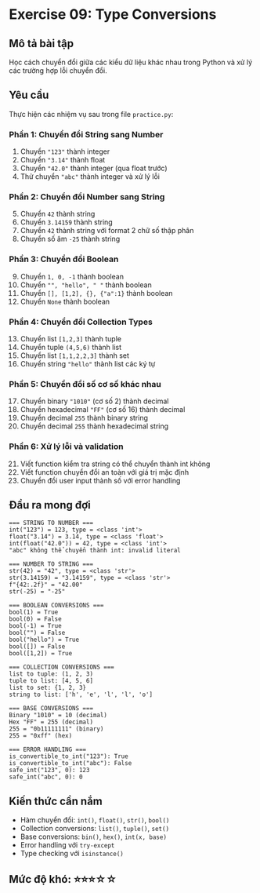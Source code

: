 # Exercise 09: Type Conversions

## Mô tả bài tập

Học cách chuyển đổi giữa các kiểu dữ liệu khác nhau trong Python và xử lý các trường hợp lỗi chuyển đổi.

## Yêu cầu

Thực hiện các nhiệm vụ sau trong file `practice.py`:

### Phần 1: Chuyển đổi String sang Number

1. Chuyển `"123"` thành integer
2. Chuyển `"3.14"` thành float
3. Chuyển `"42.0"` thành integer (qua float trước)
4. Thử chuyển `"abc"` thành integer và xử lý lỗi

### Phần 2: Chuyển đổi Number sang String

5. Chuyển `42` thành string
6. Chuyển `3.14159` thành string
7. Chuyển `42` thành string với format 2 chữ số thập phân
8. Chuyển số âm `-25` thành string

### Phần 3: Chuyển đổi Boolean

9. Chuyển `1, 0, -1` thành boolean
10. Chuyển `"", "hello", " "` thành boolean
11. Chuyển `[], [1,2], {}, {"a":1}` thành boolean
12. Chuyển `None` thành boolean

### Phần 4: Chuyển đổi Collection Types

13. Chuyển list `[1,2,3]` thành tuple
14. Chuyển tuple `(4,5,6)` thành list
15. Chuyển list `[1,1,2,2,3]` thành set
16. Chuyển string `"hello"` thành list các ký tự

### Phần 5: Chuyển đổi số cơ số khác nhau

17. Chuyển binary `"1010"` (cơ số 2) thành decimal
18. Chuyển hexadecimal `"FF"` (cơ số 16) thành decimal
19. Chuyển decimal `255` thành binary string
20. Chuyển decimal `255` thành hexadecimal string

### Phần 6: Xử lý lỗi và validation

21. Viết function kiểm tra string có thể chuyển thành int không
22. Viết function chuyển đổi an toàn với giá trị mặc định
23. Chuyển đổi user input thành số với error handling

## Đầu ra mong đợi

```
=== STRING TO NUMBER ===
int("123") = 123, type = <class 'int'>
float("3.14") = 3.14, type = <class 'float'>
int(float("42.0")) = 42, type = <class 'int'>
"abc" không thể chuyển thành int: invalid literal

=== NUMBER TO STRING ===
str(42) = "42", type = <class 'str'>
str(3.14159) = "3.14159", type = <class 'str'>
f"{42:.2f}" = "42.00"
str(-25) = "-25"

=== BOOLEAN CONVERSIONS ===
bool(1) = True
bool(0) = False
bool(-1) = True
bool("") = False
bool("hello") = True
bool([]) = False
bool([1,2]) = True

=== COLLECTION CONVERSIONS ===
list to tuple: (1, 2, 3)
tuple to list: [4, 5, 6]
list to set: {1, 2, 3}
string to list: ['h', 'e', 'l', 'l', 'o']

=== BASE CONVERSIONS ===
Binary "1010" = 10 (decimal)
Hex "FF" = 255 (decimal)
255 = "0b11111111" (binary)
255 = "0xff" (hex)

=== ERROR HANDLING ===
is_convertible_to_int("123"): True
is_convertible_to_int("abc"): False
safe_int("123", 0): 123
safe_int("abc", 0): 0
```

## Kiến thức cần nắm

- Hàm chuyển đổi: `int()`, `float()`, `str()`, `bool()`
- Collection conversions: `list()`, `tuple()`, `set()`
- Base conversions: `bin()`, `hex()`, `int(x, base)`
- Error handling với `try-except`
- Type checking với `isinstance()`

## Mức độ khó: ⭐⭐⭐☆☆
